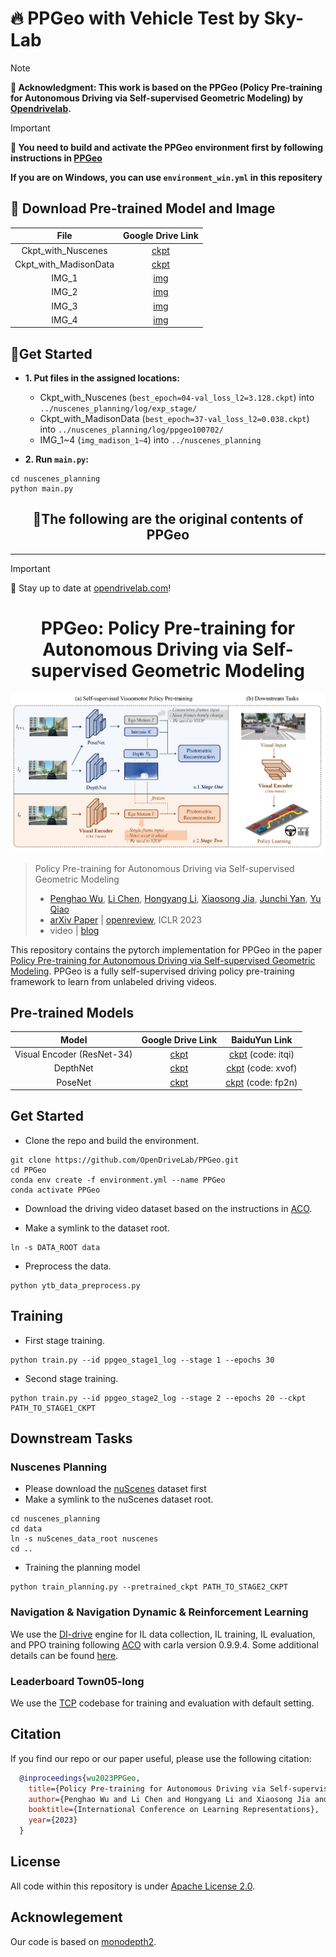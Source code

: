# 🔥 PPGeo with Vehicle Test by Sky-Lab
> [!NOTE]
> **🙏 Acknowledgment: This work is based on the PPGeo (Policy Pre-training for Autonomous Driving via Self-supervised Geometric Modeling) by [Opendrivelab](https://opendrivelab.com/#news).**


> [!IMPORTANT]
> **🎯 You need to build and activate the PPGeo environment first by following instructions in [PPGeo](https://github.com/OpenDriveLab/PPGeo)**
> 
> **If you are on Windows, you can use ```environment_win.yml``` in this repositery**


## 💾 Download Pre-trained Model and Image
| File | Google Drive Link | 
|:--------------:|:--------:|
| Ckpt_with_Nuscenes | [ckpt](https://drive.google.com/file/d/1TXVZeLg6hE28cFmUydzKVQ97zQ5os4wy/view?usp=sharing) | 
| Ckpt_with_MadisonData | [ckpt](https://drive.google.com/file/d/1K2WFvMAh1wS8O-a7t75qsyGDR5HylMod/view?usp=sharing) | 
| IMG_1 | [img](https://drive.google.com/drive/folders/12P4LmQVzkY5cPiX4kGSmnrCAum4PRDho?usp=sharing) |
| IMG_2 | [img](https://drive.google.com/drive/folders/1WccVQg8RfPLeEOuty37mtaTqMruJannp?usp=sharing) |
| IMG_3 | [img](https://drive.google.com/drive/folders/1ajzDKlwih0YWdzy9_NbiJPu-krFgk1kt?usp=sharing) |
| IMG_4 | [img](https://drive.google.com/drive/folders/1ZX381DX8kpQMbpu4sB6lo8OwfRZ7AHUH?usp=sharing) |


## 🚀Get Started

- **1. Put files in the assigned locations:**
  - Ckpt_with_Nuscenes (```best_epoch=04-val_loss_l2=3.128.ckpt```) into ```../nuscenes_planning/log/exp_stage/```
  - Ckpt_with_MadisonData (```best_epoch=37-val_loss_l2=0.038.ckpt```) into ```../nuscenes_planning/log/ppgeo100702/```
  - IMG_1~4 (```img_madison_1~4```) into ```../nuscenes_planning```

- **2. Run ```main.py```:**
```
cd nuscenes_planning
python main.py
```


<div align="center"> 
  
## 🎯The following are the original contents of PPGeo
</div>

***

> [!IMPORTANT]
> 🌟 Stay up to date at [opendrivelab.com](https://opendrivelab.com/#news)!

<div align="center">   
  
# PPGeo: Policy Pre-training for Autonomous Driving via Self-supervised Geometric Modeling
</div>

![teaser](assets/teaser.png)

> Policy Pre-training for Autonomous Driving via Self-supervised Geometric Modeling 
>
> - [Penghao Wu](https://scholar.google.com/citations?user=9mssd5EAAAAJ&hl=en), [Li Chen](https://scholar.google.com/citations?user=ulZxvY0AAAAJ&hl=en&authuser=1), [Hongyang Li](https://lihongyang.info/), [Xiaosong Jia](https://jiaxiaosong1002.github.io/), [Junchi Yan](https://thinklab.sjtu.edu.cn/), [Yu Qiao](http://mmlab.siat.ac.cn/yuqiao/)
> - [arXiv Paper](https://arxiv.org/abs/2301.01006) | [openreview](https://openreview.net/forum?id=X5SUR7g2vVw), ICLR 2023
> - video | [blog](https://zhuanlan.zhihu.com/p/601456429)

This repository contains the pytorch implementation for PPGeo in the paper [Policy Pre-training for Autonomous Driving via Self-supervised Geometric Modeling](https://arxiv.org/abs/2301.01006). PPGeo is a fully self-supervised driving policy pre-training framework to learn from unlabeled driving videos.

## Pre-trained Models

<!---
| [Visual Encoder (ResNet-34)](https://drive.google.com/file/d/1GAeLgT3Bd_koN9bRPDU1ksMpMlWfGXbE/view?usp=sharing) | [DepthNet](https://drive.google.com/file/d/1bzRVs97KbPtfXE-1Iwe60bUD4i0JXxhh/view?usp=sharing) | [PoseNet](https://drive.google.com/file/d/1sDeuJIvfC01NFyuLFyPI3-yihQRsmLY_/view?usp=sharing) |
|:--------------:|:--------:|:-------:|
--->

| Model | Google Drive Link | BaiduYun Link |
|:--------------:|:--------:|:--------:|
| Visual Encoder (ResNet-34) | [ckpt](https://drive.google.com/file/d/1GAeLgT3Bd_koN9bRPDU1ksMpMlWfGXbE/view?usp=sharing) |  [ckpt](https://pan.baidu.com/s/1Fk4czTk68d4nXFcwoqTvqg) (code: itqi) | 
| DepthNet | [ckpt](https://drive.google.com/file/d/1bzRVs97KbPtfXE-1Iwe60bUD4i0JXxhh/view?usp=sharing) | [ckpt](https://pan.baidu.com/s/17bWzWhYb9Iofr_4vX6MByw) (code: xvof)
| PoseNet | [ckpt](https://drive.google.com/file/d/1sDeuJIvfC01NFyuLFyPI3-yihQRsmLY_/view?usp=sharing) | [ckpt](https://pan.baidu.com/s/1R2JBweG-PwX5fJ55WGvLBg) (code: fp2n) |


## Get Started

- Clone the repo and build the environment.

```
git clone https://github.com/OpenDriveLab/PPGeo.git
cd PPGeo
conda env create -f environment.yml --name PPGeo
conda activate PPGeo
```

- Download the driving video dataset based on the instructions in [ACO](https://github.com/metadriverse/ACO).

- Make a symlink to the dataset root.

```
ln -s DATA_ROOT data
```

- Preprocess the data.

```
python ytb_data_preprocess.py
```

## Training

- First stage training.

```
python train.py --id ppgeo_stage1_log --stage 1 --epochs 30
```

- Second stage training.

```
python train.py --id ppgeo_stage2_log --stage 2 --epochs 20 --ckpt PATH_TO_STAGE1_CKPT
```

## Downstream Tasks

### Nuscenes Planning
- Please download the [nuScenes](https://www.nuscenes.org/) dataset first
- Make a symlink to the nuScenes dataset root.
```
cd nuscenes_planning
cd data
ln -s nuScenes_data_root nuscenes
cd ..
```
- Training the planning model
```
python train_planning.py --pretrained_ckpt PATH_TO_STAGE2_CKPT
```
### Navigation & Navigation Dynamic & Reinforcement Learning
We use the [DI-drive](https://github.com/opendilab/DI-drive) engine for IL data collection, IL training, IL evaluation, and PPO training following [ACO](https://github.com/metadriverse/ACO) with carla version 0.9.9.4. Some additional details can be found [here](https://github.com/metadriverse/ACO/issues/1#issuecomment-1210088428).
### 

### Leaderboard Town05-long
We use the [TCP](https://github.com/OpenPerceptionX/TCP) codebase for training and evaluation with default setting. 

## Citation

If you find our repo or our paper useful, please use the following citation:

```bibtex
  @inproceedings{wu2023PPGeo,
    title={Policy Pre-training for Autonomous Driving via Self-supervised Geometric Modeling},
    author={Penghao Wu and Li Chen and Hongyang Li and Xiaosong Jia and Junchi Yan and Yu Qiao},
    booktitle={International Conference on Learning Representations},
    year={2023}
  }
```

## License
All code within this repository is under [Apache License 2.0](https://www.apache.org/licenses/LICENSE-2.0).

## Acknowlegement
Our code is based on [monodepth2](https://github.com/nianticlabs/monodepth2).

